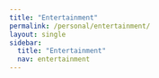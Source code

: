 ```yaml
---
title: "Entertainment"
permalink: /personal/entertainment/
layout: single
sidebar:
  title: "Entertainment"
  nav: entertainment
---
```

